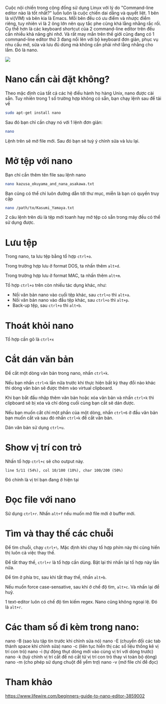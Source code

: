 Cuộc nội chiến trong cộng đồng sử dụng Linux với lý do "Command-line editor nào là tốt nhất?" luôn luôn là cuộc chiến dai dẳng và quyết liệt. 1 bên là vi(VIM) và bên kia là Emacs. Mỗi bên đều có ưu điểm và nhược điểm riêng, tuy nhiên vì là 2 ông lớn nên quy tắc phe cũng khá lằng nhằng rắc rối. Cụ thể hơn là các keyboard shortcut của 2 command-line editor trên đều cần nhiều khả năng ghi nhớ. Và rất may mắn trên thế giới cũng đang có 1 command-line editor thứ 3 đang nổi lên với bộ keyboard đơn giản, phục vụ nhu cầu mở, sửa và lưu đủ dùng mà không cần phải nhớ lằng nhằng cho lắm. Đó là nano.

![](https://images.viblo.asia/91920a66-5a89-4160-878f-9fc594ba31be.png)

# Nano cần cài đặt không?
Theo mặc định của tất cả các hệ điều hành họ hàng Unix, nano được cài sẵn. Tuy nhiên trong 1 số trường hợp không có sẵn, bạn chạy lệnh sau để tải về
```bash
sudo apt-get install nano
```
Sau đó bạn chỉ cần chạy nó với 1 lệnh đơn giản: 
```bash
nano
```
Lệnh trên sẽ mở file mới. Sau đó bạn sẽ tuỳ ý chỉnh sửa và lưu lại.
# Mở tệp với nano
Bạn chỉ cần thêm tên file sau lệnh nano
```bash
nano kazusa_okuyama_and_nana_asakawa.txt
```
Bạn cũng có thể chỉ luôn đường dẫn tới thư mục, miễn là bạn có quyền truy cập
```bash
nano /path/to/Kasumi_Yamaya.txt
```
2 câu lệnh trên dù là tệp mới toanh hay mở tệp có sẵn trong máy đều có thể sử dụng được.
# Lưu tệp
Trong nano, ta lưu tệp bằng tổ hợp `ctrl+o`.

Trong trường hợp lưu ở format DOS, ta nhấn thêm `alt+d`.

Trong trường hợp lưu ở format MAC, ta nhấn thêm `alt+m`.

Tổ hợp `ctrl+o` trên còn nhiều tác dụng khác, như:
-  Nối văn bản nano vào cuối tệp khác, sau `ctrl+o` thì `alt+a`.
-  Nối văn bản nano vào đầu tệp khác, sau `ctrl+o` thì `alt+p`.
-  Back-up tệp, sau `ctrl+o` thì `alt+b`.
# Thoát khỏi nano
Tổ hợp cần gõ là `ctrl+x`
# Cắt dán văn bản
Để cắt một dòng văn bản trong nano, nhấn `ctrl+k`.

Nếu bạn nhấn `ctrl+k` lần nữa trước khi thực hiện bất kỳ thay đổi nào khác thì dòng văn bản sẽ được thêm vào virtual clipboard.

Khi bạn bắt đầu nhập thêm văn bản hoặc xóa văn bản và nhấn `ctrl+k` thì clipboard sẽ bị xóa và chỉ dòng cuối cùng bạn cắt sẽ dán được.

Nếu bạn muốn cắt chỉ một phần của một dòng, nhấn `ctrl+6` ở đầu văn bản bạn muốn cắt và sau đó nhấn `ctrl+k` để cắt văn bản.

Dán văn bản sử dụng `ctrl+u`.
# Show vị trí con trỏ
Nhấn tổ hợp `ctrl+c` sẽ cho output này.
```
line 5/11 (54%), col 10/100 (10%), char 100/200 (50%)
```
Đó chính là vị trí bạn đang ở hiện tại
# Đọc file với nano
Sử dụng `ctrl+r`. Nhấn `alt+f` nếu muốn mở file mới ở buffer mới.
# Tìm và thay thế các chuỗi
Để tìm chuỗi, chạy `ctrl+\`. Mặc định khi chạy tổ hợp phím này thì cũng hiển thị luôn cả việc thay thế.

Để tắt thay thế, `ctrl+r` là tổ hợp cần dùng. Bật lại thì nhấn lại tổ hợp này lần nữa.

Để tìm ở phía trc, sau khi tắt thay thế, nhấn `alt+b`.

Nếu muốn force case-sensative, sau khi ở chế độ tìm, `alt+c`. Và nhấn lại để huỷ.

1 text-editor luôn có chế độ tìm kiếm regex. Nano cũng không ngoại lệ. Đó là `alt+r`.

# Các tham số đi kèm trong nano:
nano -B (sao lưu tập tin trước khi chỉnh sửa nó) 
nano -E (chuyển đổi các tab thành space khi chỉnh sửa)
nano -c (liên tục hiển thị các số liệu thống kê vị trí con trỏ)
nano -i (tự động thụt dòng mới vào cùng vị trí với dòng trước)
nano -k (tuỳ chỉnh vị trí cắt để nó cắt từ vị trí con trỏ thay vì toàn bộ dòng)
nano -m (cho phép sử dụng chuột để yểm trợ)
nano -v (mở file chỉ để đọc)
# Tham khảo
https://www.lifewire.com/beginners-guide-to-nano-editor-3859002